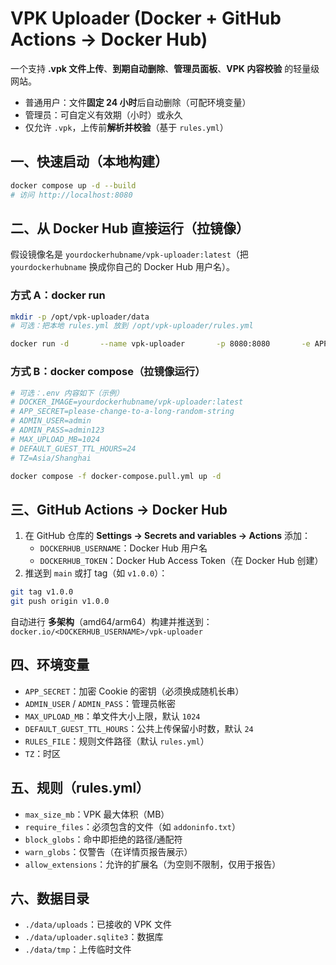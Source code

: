 # VPK Uploader (Docker + GitHub Actions → Docker Hub)

一个支持 **.vpk 文件上传**、**到期自动删除**、**管理员面板**、**VPK 内容校验** 的轻量级网站。
- 普通用户：文件**固定 24 小时**后自动删除（可配环境变量）
- 管理员：可自定义有效期（小时）或永久
- 仅允许 `.vpk`，上传前**解析并校验**（基于 `rules.yml`）

## 一、快速启动（本地构建）
```bash
docker compose up -d --build
# 访问 http://localhost:8080
```

## 二、从 Docker Hub 直接运行（拉镜像）
假设镜像名是 `yourdockerhubname/vpk-uploader:latest`（把 `yourdockerhubname` 换成你自己的 Docker Hub 用户名）。

### 方式 A：docker run
```bash
mkdir -p /opt/vpk-uploader/data
# 可选：把本地 rules.yml 放到 /opt/vpk-uploader/rules.yml

docker run -d       --name vpk-uploader       -p 8080:8080       -e APP_SECRET="please-change-to-a-long-random-string"       -e ADMIN_USER="admin"       -e ADMIN_PASS="admin123"       -e MAX_UPLOAD_MB=1024       -e DEFAULT_GUEST_TTL_HOURS=24       -e TZ=Asia/Shanghai       -v /opt/vpk-uploader/data:/app/data       -v /opt/vpk-uploader/rules.yml:/app/rules.yml:ro       yourdockerhubname/vpk-uploader:latest
```

### 方式 B：docker compose（拉镜像运行）
```bash
# 可选：.env 内容如下（示例）
# DOCKER_IMAGE=yourdockerhubname/vpk-uploader:latest
# APP_SECRET=please-change-to-a-long-random-string
# ADMIN_USER=admin
# ADMIN_PASS=admin123
# MAX_UPLOAD_MB=1024
# DEFAULT_GUEST_TTL_HOURS=24
# TZ=Asia/Shanghai

docker compose -f docker-compose.pull.yml up -d
```

## 三、GitHub Actions → Docker Hub
1) 在 GitHub 仓库的 **Settings → Secrets and variables → Actions** 添加：  
   - `DOCKERHUB_USERNAME`：Docker Hub 用户名  
   - `DOCKERHUB_TOKEN`：Docker Hub Access Token（在 Docker Hub 创建）
2) 推送到 `main` 或打 tag（如 `v1.0.0`）：
```bash
git tag v1.0.0
git push origin v1.0.0
```
自动进行 **多架构**（amd64/arm64）构建并推送到：
`docker.io/<DOCKERHUB_USERNAME>/vpk-uploader`

## 四、环境变量
- `APP_SECRET`：加密 Cookie 的密钥（必须换成随机长串）
- `ADMIN_USER` / `ADMIN_PASS`：管理员帐密
- `MAX_UPLOAD_MB`：单文件大小上限，默认 `1024`
- `DEFAULT_GUEST_TTL_HOURS`：公共上传保留小时数，默认 `24`
- `RULES_FILE`：规则文件路径（默认 `rules.yml`）
- `TZ`：时区

## 五、规则（rules.yml）
- `max_size_mb`：VPK 最大体积（MB）
- `require_files`：必须包含的文件（如 `addoninfo.txt`）
- `block_globs`：命中即拒绝的路径/通配符
- `warn_globs`：仅警告（在详情页报告展示）
- `allow_extensions`：允许的扩展名（为空则不限制，仅用于报告）

## 六、数据目录
- `./data/uploads`：已接收的 VPK 文件
- `./data/uploader.sqlite3`：数据库
- `./data/tmp`：上传临时文件

